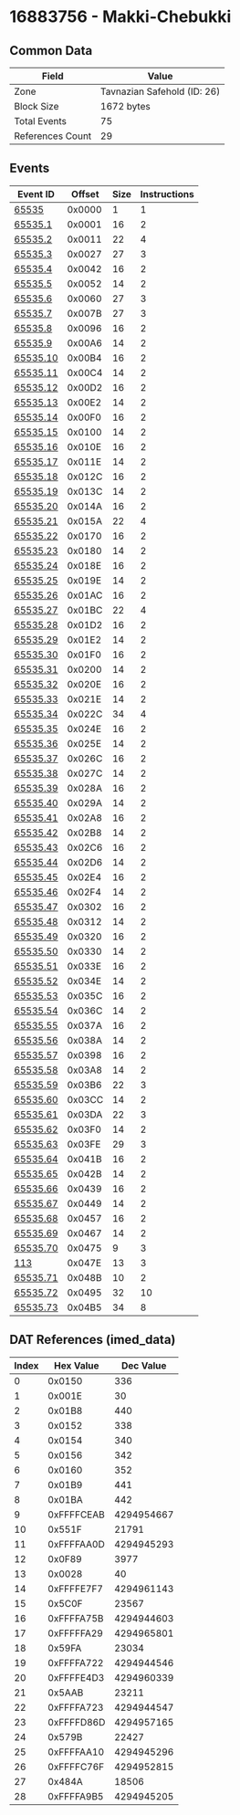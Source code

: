# 16883756 - Makki-Chebukki

## Common Data

| Field            | Value                       |
|------------------|-----------------------------|
| Zone             | Tavnazian Safehold (ID: 26) |
| Block Size       | 1672 bytes                  |
| Total Events     | 75                          |
| References Count | 29                          |

## Events

| Event ID                  | Offset   |   Size |   Instructions |
|---------------------------|----------|--------|----------------|
| [65535](./65535.md)       | 0x0000   |      1 |              1 |
| [65535.1](./65535.1.md)   | 0x0001   |     16 |              2 |
| [65535.2](./65535.2.md)   | 0x0011   |     22 |              4 |
| [65535.3](./65535.3.md)   | 0x0027   |     27 |              3 |
| [65535.4](./65535.4.md)   | 0x0042   |     16 |              2 |
| [65535.5](./65535.5.md)   | 0x0052   |     14 |              2 |
| [65535.6](./65535.6.md)   | 0x0060   |     27 |              3 |
| [65535.7](./65535.7.md)   | 0x007B   |     27 |              3 |
| [65535.8](./65535.8.md)   | 0x0096   |     16 |              2 |
| [65535.9](./65535.9.md)   | 0x00A6   |     14 |              2 |
| [65535.10](./65535.10.md) | 0x00B4   |     16 |              2 |
| [65535.11](./65535.11.md) | 0x00C4   |     14 |              2 |
| [65535.12](./65535.12.md) | 0x00D2   |     16 |              2 |
| [65535.13](./65535.13.md) | 0x00E2   |     14 |              2 |
| [65535.14](./65535.14.md) | 0x00F0   |     16 |              2 |
| [65535.15](./65535.15.md) | 0x0100   |     14 |              2 |
| [65535.16](./65535.16.md) | 0x010E   |     16 |              2 |
| [65535.17](./65535.17.md) | 0x011E   |     14 |              2 |
| [65535.18](./65535.18.md) | 0x012C   |     16 |              2 |
| [65535.19](./65535.19.md) | 0x013C   |     14 |              2 |
| [65535.20](./65535.20.md) | 0x014A   |     16 |              2 |
| [65535.21](./65535.21.md) | 0x015A   |     22 |              4 |
| [65535.22](./65535.22.md) | 0x0170   |     16 |              2 |
| [65535.23](./65535.23.md) | 0x0180   |     14 |              2 |
| [65535.24](./65535.24.md) | 0x018E   |     16 |              2 |
| [65535.25](./65535.25.md) | 0x019E   |     14 |              2 |
| [65535.26](./65535.26.md) | 0x01AC   |     16 |              2 |
| [65535.27](./65535.27.md) | 0x01BC   |     22 |              4 |
| [65535.28](./65535.28.md) | 0x01D2   |     16 |              2 |
| [65535.29](./65535.29.md) | 0x01E2   |     14 |              2 |
| [65535.30](./65535.30.md) | 0x01F0   |     16 |              2 |
| [65535.31](./65535.31.md) | 0x0200   |     14 |              2 |
| [65535.32](./65535.32.md) | 0x020E   |     16 |              2 |
| [65535.33](./65535.33.md) | 0x021E   |     14 |              2 |
| [65535.34](./65535.34.md) | 0x022C   |     34 |              4 |
| [65535.35](./65535.35.md) | 0x024E   |     16 |              2 |
| [65535.36](./65535.36.md) | 0x025E   |     14 |              2 |
| [65535.37](./65535.37.md) | 0x026C   |     16 |              2 |
| [65535.38](./65535.38.md) | 0x027C   |     14 |              2 |
| [65535.39](./65535.39.md) | 0x028A   |     16 |              2 |
| [65535.40](./65535.40.md) | 0x029A   |     14 |              2 |
| [65535.41](./65535.41.md) | 0x02A8   |     16 |              2 |
| [65535.42](./65535.42.md) | 0x02B8   |     14 |              2 |
| [65535.43](./65535.43.md) | 0x02C6   |     16 |              2 |
| [65535.44](./65535.44.md) | 0x02D6   |     14 |              2 |
| [65535.45](./65535.45.md) | 0x02E4   |     16 |              2 |
| [65535.46](./65535.46.md) | 0x02F4   |     14 |              2 |
| [65535.47](./65535.47.md) | 0x0302   |     16 |              2 |
| [65535.48](./65535.48.md) | 0x0312   |     14 |              2 |
| [65535.49](./65535.49.md) | 0x0320   |     16 |              2 |
| [65535.50](./65535.50.md) | 0x0330   |     14 |              2 |
| [65535.51](./65535.51.md) | 0x033E   |     16 |              2 |
| [65535.52](./65535.52.md) | 0x034E   |     14 |              2 |
| [65535.53](./65535.53.md) | 0x035C   |     16 |              2 |
| [65535.54](./65535.54.md) | 0x036C   |     14 |              2 |
| [65535.55](./65535.55.md) | 0x037A   |     16 |              2 |
| [65535.56](./65535.56.md) | 0x038A   |     14 |              2 |
| [65535.57](./65535.57.md) | 0x0398   |     16 |              2 |
| [65535.58](./65535.58.md) | 0x03A8   |     14 |              2 |
| [65535.59](./65535.59.md) | 0x03B6   |     22 |              3 |
| [65535.60](./65535.60.md) | 0x03CC   |     14 |              2 |
| [65535.61](./65535.61.md) | 0x03DA   |     22 |              3 |
| [65535.62](./65535.62.md) | 0x03F0   |     14 |              2 |
| [65535.63](./65535.63.md) | 0x03FE   |     29 |              3 |
| [65535.64](./65535.64.md) | 0x041B   |     16 |              2 |
| [65535.65](./65535.65.md) | 0x042B   |     14 |              2 |
| [65535.66](./65535.66.md) | 0x0439   |     16 |              2 |
| [65535.67](./65535.67.md) | 0x0449   |     14 |              2 |
| [65535.68](./65535.68.md) | 0x0457   |     16 |              2 |
| [65535.69](./65535.69.md) | 0x0467   |     14 |              2 |
| [65535.70](./65535.70.md) | 0x0475   |      9 |              3 |
| [113](./113.md)           | 0x047E   |     13 |              3 |
| [65535.71](./65535.71.md) | 0x048B   |     10 |              2 |
| [65535.72](./65535.72.md) | 0x0495   |     32 |             10 |
| [65535.73](./65535.73.md) | 0x04B5   |     34 |              8 |

## DAT References (imed_data)

|   Index | Hex Value   |   Dec Value |
|---------|-------------|-------------|
|       0 | 0x0150      |         336 |
|       1 | 0x001E      |          30 |
|       2 | 0x01B8      |         440 |
|       3 | 0x0152      |         338 |
|       4 | 0x0154      |         340 |
|       5 | 0x0156      |         342 |
|       6 | 0x0160      |         352 |
|       7 | 0x01B9      |         441 |
|       8 | 0x01BA      |         442 |
|       9 | 0xFFFFCEAB  |  4294954667 |
|      10 | 0x551F      |       21791 |
|      11 | 0xFFFFAA0D  |  4294945293 |
|      12 | 0x0F89      |        3977 |
|      13 | 0x0028      |          40 |
|      14 | 0xFFFFE7F7  |  4294961143 |
|      15 | 0x5C0F      |       23567 |
|      16 | 0xFFFFA75B  |  4294944603 |
|      17 | 0xFFFFFA29  |  4294965801 |
|      18 | 0x59FA      |       23034 |
|      19 | 0xFFFFA722  |  4294944546 |
|      20 | 0xFFFFE4D3  |  4294960339 |
|      21 | 0x5AAB      |       23211 |
|      22 | 0xFFFFA723  |  4294944547 |
|      23 | 0xFFFFD86D  |  4294957165 |
|      24 | 0x579B      |       22427 |
|      25 | 0xFFFFAA10  |  4294945296 |
|      26 | 0xFFFFC76F  |  4294952815 |
|      27 | 0x484A      |       18506 |
|      28 | 0xFFFFA9B5  |  4294945205 |
